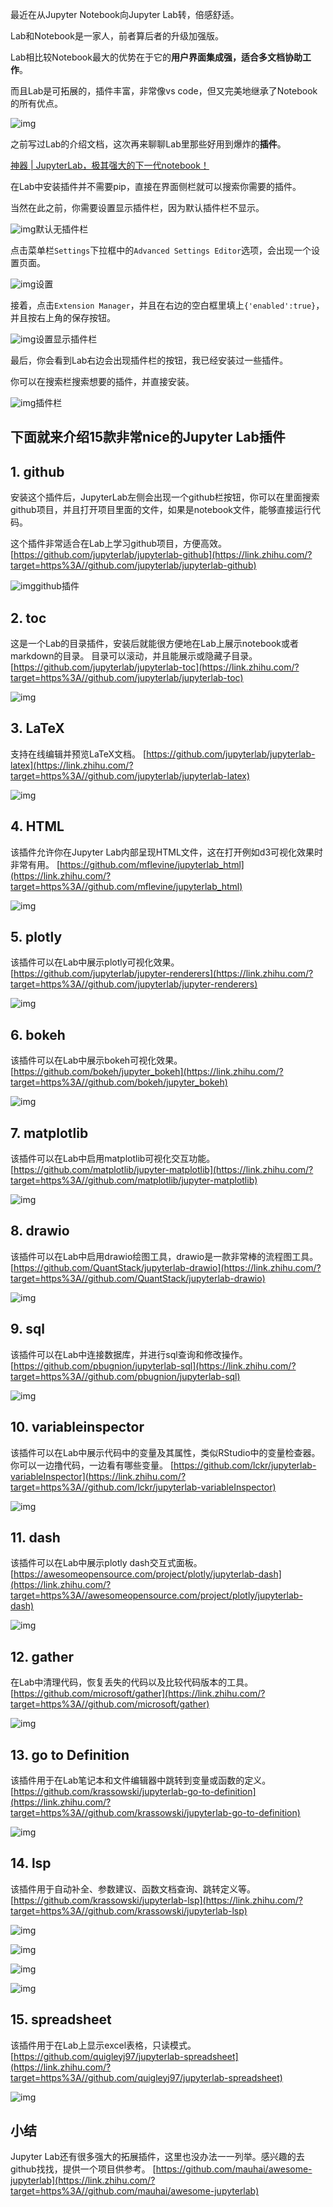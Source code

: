 最近在从Jupyter Notebook向Jupyter Lab转，倍感舒适。

Lab和Notebook是一家人，前者算后者的升级加强版。

Lab相比较Notebook最大的优势在于它的**用户界面集成强，适合多文档协助工作**。

而且Lab是可拓展的，插件丰富，非常像vs code，但又完美地继承了Notebook的所有优点。

![img](https://pic3.zhimg.com/80/v2-ff0fffc43af443624e7156964d7e1a12_1440w.jpg)

之前写过Lab的介绍文档，这次再来聊聊Lab里那些好用到爆炸的**插件**。

[神器 | JupyterLab，极其强大的下一代notebook！](https://link.zhihu.com/?target=https%3A//mp.weixin.qq.com/s/U0GtZkc9a7xZhy8EgVXW2w)

在Lab中安装插件并不需要pip，直接在界面侧栏就可以搜索你需要的插件。

当然在此之前，你需要设置显示插件栏，因为默认插件栏不显示。

![img](https://pic2.zhimg.com/80/v2-78c59f45d6b021d345986f0c658282fd_1440w.jpg)默认无插件栏

点击菜单栏`Settings`下拉框中的`Advanced Settings Editor`选项，会出现一个设置页面。

![img](https://pic2.zhimg.com/80/v2-6cbf26a299b6e15ddd86804e98563165_1440w.jpg)设置

接着，点击`Extension Manager`，并且在右边的空白框里填上`{'enabled':true}`，并且按右上角的保存按钮。

![img](https://pic4.zhimg.com/80/v2-7d0877540b94b10b9f8d9665e29f9fcb_1440w.jpg)设置显示插件栏

最后，你会看到Lab右边会出现插件栏的按钮，我已经安装过一些插件。

你可以在搜索栏搜索想要的插件，并直接安装。

![img](https://pic4.zhimg.com/80/v2-a088d6d1240ba2e120003b38bd1caff3_1440w.jpg)插件栏

## 下面就来介绍15款非常nice的Jupyter Lab插件

## 1. github

安装这个插件后，JupyterLab左侧会出现一个github栏按钮，你可以在里面搜索github项目，并且打开项目里面的文件，如果是notebook文件，能够直接运行代码。

这个插件非常适合在Lab上学习github项目，方便高效。
[https://github.com/jupyterlab/jupyterlab-github](https://link.zhihu.com/?target=https%3A//github.com/jupyterlab/jupyterlab-github)

![img](https://pic2.zhimg.com/80/v2-b70f93ed2267a99923a31a25b562df51_1440w.jpg)github插件

## 2. toc

这是一个Lab的目录插件，安装后就能很方便地在Lab上展示notebook或者markdown的目录。
目录可以滚动，并且能展示或隐藏子目录。
[https://github.com/jupyterlab/jupyterlab-toc](https://link.zhihu.com/?target=https%3A//github.com/jupyterlab/jupyterlab-toc)

![img](https://pic4.zhimg.com/80/v2-c8371f49fd1910d53ca08883dac0bbf3_1440w.jpg)

## 3. LaTeX

支持在线编辑并预览LaTeX文档。
[https://github.com/jupyterlab/jupyterlab-latex](https://link.zhihu.com/?target=https%3A//github.com/jupyterlab/jupyterlab-latex)

![img](https://pic2.zhimg.com/80/v2-50271619f157e9d4b5ddf00a60d2bd19_1440w.jpg)

## 4. HTML

该插件允许你在Jupyter Lab内部呈现HTML文件，这在打开例如d3可视化效果时非常有用。
[https://github.com/mflevine/jupyterlab_html](https://link.zhihu.com/?target=https%3A//github.com/mflevine/jupyterlab_html)

![img](https://pic3.zhimg.com/v2-f3641c9ebbe114d95aa9189c8b5c078e_b.jpg)

## 5. plotly

该插件可以在Lab中展示plotly可视化效果。
[https://github.com/jupyterlab/jupyter-renderers](https://link.zhihu.com/?target=https%3A//github.com/jupyterlab/jupyter-renderers)

![img](https://pic3.zhimg.com/v2-31cb7b9257ebcb7e9ba235dfe3ddd06e_b.jpg)

## 6. bokeh

该插件可以在Lab中展示bokeh可视化效果。
[https://github.com/bokeh/jupyter_bokeh](https://link.zhihu.com/?target=https%3A//github.com/bokeh/jupyter_bokeh)

![img](https://pic1.zhimg.com/v2-8fdf2cef245c5a9df0a9a2ea7c172580_b.jpg)

## 7. matplotlib

该插件可以在Lab中启用matplotlib可视化交互功能。
[https://github.com/matplotlib/jupyter-matplotlib](https://link.zhihu.com/?target=https%3A//github.com/matplotlib/jupyter-matplotlib)

![img](https://pic1.zhimg.com/v2-64b4c510b1b8d6316ff300bae05a2d68_b.jpg)

## 8. drawio

该插件可以在Lab中启用drawio绘图工具，drawio是一款非常棒的流程图工具。
[https://github.com/QuantStack/jupyterlab-drawio](https://link.zhihu.com/?target=https%3A//github.com/QuantStack/jupyterlab-drawio)

![img](https://pic2.zhimg.com/80/v2-37988ff1b9f9e330b73c74f55ab023e5_1440w.jpg)

## 9. sql

该插件可以在Lab中连接数据库，并进行sql查询和修改操作。
[https://github.com/pbugnion/jupyterlab-sql](https://link.zhihu.com/?target=https%3A//github.com/pbugnion/jupyterlab-sql)

![img](https://pic1.zhimg.com/v2-c1854188bb3c82ef23d188dbee190380_b.jpg)

## 10. variableinspector

该插件可以在Lab中展示代码中的变量及其属性，类似RStudio中的变量检查器。你可以一边撸代码，一边看有哪些变量。
[https://github.com/lckr/jupyterlab-variableInspector](https://link.zhihu.com/?target=https%3A//github.com/lckr/jupyterlab-variableInspector)

![img](https://pic1.zhimg.com/v2-3db9cf697a172e63fe0270b963972f30_b.jpg)

## 11. dash

该插件可以在Lab中展示plotly dash交互式面板。
[https://awesomeopensource.com/project/plotly/jupyterlab-dash](https://link.zhihu.com/?target=https%3A//awesomeopensource.com/project/plotly/jupyterlab-dash)

![img](https://pic4.zhimg.com/v2-965d73b987888d56cc64696213c39533_b.jpg)

## 12. gather

在Lab中清理代码，恢复丢失的代码以及比较代码版本的工具。
[https://github.com/microsoft/gather](https://link.zhihu.com/?target=https%3A//github.com/microsoft/gather)

![img](https://pic4.zhimg.com/v2-eb2a45e367173b62953842a4bcd8e61b_b.jpg)

## 13. go to Definition

该插件用于在Lab笔记本和文件编辑器中跳转到变量或函数的定义。
[https://github.com/krassowski/jupyterlab-go-to-definition](https://link.zhihu.com/?target=https%3A//github.com/krassowski/jupyterlab-go-to-definition)

![img](https://pic4.zhimg.com/v2-ce141a5fced260c9806fde414693e95b_b.jpg)

## 14. lsp

该插件用于自动补全、参数建议、函数文档查询、跳转定义等。
[https://github.com/krassowski/jupyterlab-lsp](https://link.zhihu.com/?target=https%3A//github.com/krassowski/jupyterlab-lsp)

![img](https://pic3.zhimg.com/80/v2-b127db98b06fc3d668f038faac4435f2_1440w.jpg)

![img](https://pic4.zhimg.com/80/v2-39803361fc1917a3de9b35e430f049fb_1440w.jpg)

![img](https://pic1.zhimg.com/80/v2-1064bcb905ed1b61fcbc973dc588d300_1440w.jpg)

![img](https://pic3.zhimg.com/80/v2-f63c3e4e0dbca69173eab3b6a24d36ca_1440w.jpg)

## 15. spreadsheet

该插件用于在Lab上显示excel表格，只读模式。
[https://github.com/quigleyj97/jupyterlab-spreadsheet](https://link.zhihu.com/?target=https%3A//github.com/quigleyj97/jupyterlab-spreadsheet)

![img](https://pic3.zhimg.com/80/v2-f737429db282d822b2338cee10fa7bc2_1440w.jpg)

## 小结

Jupyter Lab还有很多强大的拓展插件，这里也没办法一一列举。感兴趣的去github找找，提供一个项目供参考。
[https://github.com/mauhai/awesome-jupyterlab](https://link.zhihu.com/?target=https%3A//github.com/mauhai/awesome-jupyterlab)

[
  ](https://union-click.jd.com/jdc?e=jdext-1196936992187953152-0&p=AyIGZRtTHAUSAVEYWRAyEgddE1kVABc3EUQDS10iXhBeGlcJDBkNXg9JHUlSSkkFSRwSB10TWRUAFxgMXgdIMhMCUn88ZnRpZT5THElBdlsCHw1tdkQLWStbHAIQD1QaWxIBIgdUGlsRBxEEUxprJQIXNwd1g6O0yqLkB4%2B%2FjcePwitaJQIWAVwbXxYDEgFUGlglAhoDZc31gdeauIyr%2FsOovNLYq46cqca50ytrJQEiXABPElAeEgddHFMXBRoPVhtSEwoWBVUfWAkDIgdUGlsdBRYEURo1FGwSD1YcUxILFA5VK1slAiJYEUYGJQATBlcZ)
